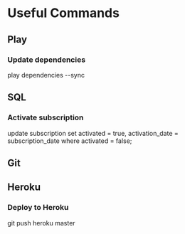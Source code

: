 #  Useful Commands

##  Play
### Update dependencies
play dependencies --sync

## SQL
### Activate subscription
update subscription set activated = true, activation_date = subscription_date where activated = false;

## Git


## Heroku
### Deploy to Heroku
git push heroku master


